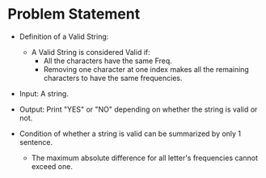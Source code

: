 # Problem Statement

* Definition of a Valid String:
  * A Valid String is considered Valid if:
    * All the characters have the same Freq.
    * Removing one character at one index makes all the remaining characters to have the same frequencies.

* Input: A string.

* Output: Print "YES" or "NO" depending on whether the string is valid or not.

* Condition of whether a string is valid can be summarized by only 1 sentence.
  * The maximum absolute difference for all letter's frequencies cannot exceed one.